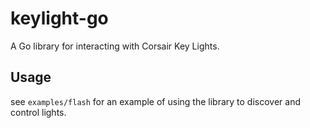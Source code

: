 # keylight-go

A Go library for interacting with Corsair Key Lights.

## Usage

see `examples/flash` for an example of using the library to discover and control
lights.
